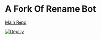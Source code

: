 # A Fork Of Rename Bot 

[Main Repo](https://github.com/prgofficial/RenameBot-PermTB)


[![Deploy](https://www.herokucdn.com/deploy/button.svg)](https://heroku.com/deploy?template=https://github.com/prgofficial/RenameBot-PermTB)

